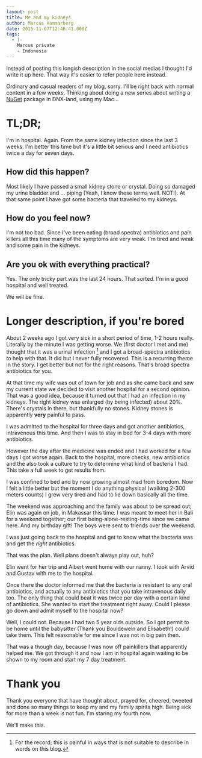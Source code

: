 ```yaml
---
layout: post
title: Me and my kidneys
author: Marcus Hammarberg
date: 2015-11-07T12:46:41.000Z
tags:
  - |-
    Marcus private
    - Indonesia
---
```


Instead of posting this longish description in the social medias I thought I'd write it up here. That way it's easier to refer people here instead.

Ordinary and casual readers of my blog, sorry. I'll be right back with normal content in a few weeks. Thinking about doing a new series about writing a [NuGet](http://www.nuget.org) package in DNX-land, using my Mac...

# TL;DR;
I'm in hospital. Again. From the same kidney infection since the last 3 weeks. I'm better this time but it's a little bit serious and I need antibiotics twice a day for seven days.

## How did this happen?
Most likely I have passed a small kidney stone or crystal. Doing so damaged my urine bladder and ... piping (Yeah, I know these terms well. NOT!). At that same point I have got some bacteria that traveled to my kidneys.

## How do you feel now?
I'm not too bad. Since I've been eating (broad spectra) antibiotics and pain killers all this time many of the symptoms are very weak. I'm tired and weak and some pain in the kidneys.

## Are you ok with everything practical?
Yes. The only tricky part was the last 24 hours. That sorted. I'm in a good hospital and well treated.

We will be fine.

<!-- excerpt-end -->

# Longer description, if you're bored

About 2 weeks ago I got very sick in a short period of time, 1-2 hours really. Literally by the minute I was getting worse. We (first doctor I met and me) thought that it was a urinal infection [^urinalinfection] and I got a broad-spectra antibiotics to help with that.
It did but I never fully recovered. This is a recurring theme in the story. I get better but not for the right reasons. That's broad spectra antibiotics for you.

At that time my wife was out of town for job and as she came back and saw my current state we decided to visit another hospital for a second opinion. That was a good idea, because it turned out that I had an infection in my kidneys. The right kidney was enlarged (by being infected) about 20%. There's crystals in there, but thankfully no stones. Kidney stones is apparently **very** painful to pass.

I was admitted to the hospital for three days and got another antibiotics, intravenous this time. And then I was to stay in bed for 3-4 days with more antibiotics.

However the day after the medicine was ended and I had worked for a few days I got worse again. Back to the hospital, more checks, new antibiotics and the also took a culture to try to determine what kind of bacteria I had. This take a full week to get results from.

I was confined to bed and by now growing almost mad from boredom. Now I felt a little better but the moment I do anything physical (walking 2-300 meters counts) I grew very tired and had to lie down basically all the time.

The weekend was approaching and the family was about to be spread out; Elin was again on job, in Makassar this time. I was meant to meet her in Bali for a weekend together; our first being-alone-resting-time since we came here. And my birthday gift!
The boys were sent to friends over the weekend.

I was just going back to the hospital and get to know what the bacteria was and get the *right* antibiotics.

That was the plan. Well plans doesn't always play out, huh?

Elin went for her trip and Albert went home with our nanny. I took with Arvid and Gustav with me to the hospital.

Once there the doctor informed me that the bacteria is resistant to any oral antibiotics, and actually to any antibiotics that you take intravenous daily too. The only thing that could beat it was twice per day with a certain kind of antibiotics. She wanted to start the treatment right away. Could I please go down and admit myself to the hospital now?

Well, I could not. Because I had two 5 year olds outside. So I got permit to be home until the babysitter (Thank you Bouldewein and Elisabeth!) could take them. This felt reasonable for me since I was not in big pain then.

That was a though day, because I was now off painkillers that apparently helped me. We got through it and now I am in hospital again waiting to be shown to my room and start my 7 day treatment.

# Thank you
Thank you everyone that have thought about, prayed for, cheered, tweeted and done so many things to keep my and my family spirits high. Being sick for more than a week is not fun. I'm staring my fourth now.

We'll make this.

 [^urinalinfection]: For the record; this is painful in ways that is not suitable to describe in words on this blog.
